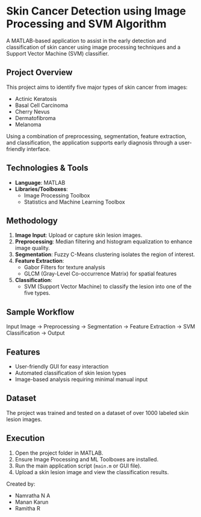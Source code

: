 # Skin Cancer Detection using Image Processing and SVM Algorithm

A MATLAB-based application to assist in the early detection and classification of skin cancer using image processing techniques and a Support Vector Machine (SVM) classifier.

## Project Overview

This project aims to identify five major types of skin cancer from images:
- Actinic Keratosis
- Basal Cell Carcinoma
- Cherry Nevus
- Dermatofibroma
- Melanoma

Using a combination of preprocessing, segmentation, feature extraction, and classification, the application supports early diagnosis through a user-friendly interface.

## Technologies & Tools

- **Language**: MATLAB
- **Libraries/Toolboxes**:
  - Image Processing Toolbox
  - Statistics and Machine Learning Toolbox

## Methodology

1. **Image Input**: Upload or capture skin lesion images.
2. **Preprocessing**: Median filtering and histogram equalization to enhance image quality.
3. **Segmentation**: Fuzzy C-Means clustering isolates the region of interest.
4. **Feature Extraction**: 
   - Gabor Filters for texture analysis
   - GLCM (Gray-Level Co-occurrence Matrix) for spatial features
5. **Classification**: 
   - SVM (Support Vector Machine) to classify the lesion into one of the five types.

## Sample Workflow

Input Image → Preprocessing → Segmentation → Feature Extraction → SVM Classification → Output

## Features

- User-friendly GUI for easy interaction
- Automated classification of skin lesion types
- Image-based analysis requiring minimal manual input

## Dataset

The project was trained and tested on a dataset of over 1000 labeled skin lesion images. 

##  Execution

1. Open the project folder in MATLAB.
2. Ensure Image Processing and ML Toolboxes are installed.
3. Run the main application script (`main.m` or GUI file).
4. Upload a skin lesion image and view the classification results.


Created by:
- Namratha N A
- Manan Karun
- Ramitha R



